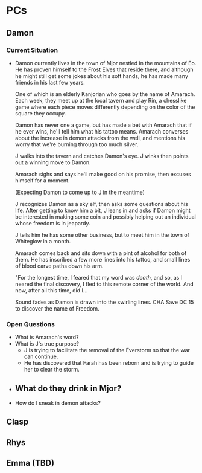 # PCs

## Damon

### Current Situation

- Damon currently lives in the town of Mjor nestled in the mountains of Eo. He has proven himself to 
  the Frost Elves that reside there, and although he might still get some jokes about his soft hands,
  he has made many friends in his last few years. 
  
  One of which is an elderly Kanjorian who goes by the name of Amarach. Each week, they meet up at 
  the local tavern and play Rin, a chesslike game where each piece moves differently depending on 
  the color of the square they occupy.

  Damon has never one a game, but has made a bet with Amarach that if he ever wins, he'll tell him
  what his tattoo means. Amarach converses about the increase in demon attacks from the well, and 
  mentions his worry that we're burning through too much silver.

  J walks into the tavern and catches Damon's eye. J winks then points out a winning move to Damon.

  Amarach sighs and says he'll make good on his promise, then excuses himself for a moment.

  (Expecting Damon to come up to J in the meantime)

  J recognizes Damon as a sky elf, then asks some questions about his life. After getting to know him
  a bit, J leans in and asks if Damon might be interested in making some coin and possibly helping
  out an individual whose freedom is in jeapardy.

  J tells him he has some other business, but to meet him in the town of Whiteglow in a month.

  Amarach comes back and sits down with a pint of alcohol for both of them. He has inscribed a few 
  more lines into his tattoo, and small lines of blood carve paths down his arm.

  "For the longest time, I feared that my word was _death_, and so, as I neared the final discovery, 
  I fled to this remote corner of the world. And now, after all this time, did I...

  Sound fades as Damon is drawn into the swirling lines. CHA Save DC 15 to discover the name of 
  Freedom.

### Open Questions

- What is Amarach's word?
- What is J's true purpose?
  - J is trying to facilitate the removal of the Everstorm so that the war can continue.
  - He has discovered that Farah has been reborn and is trying to guide her to clear the storm.
- What do they drink in Mjor?
  - 
- How do I sneak in demon attacks?


## Clasp

## Rhys

## Emma (TBD)